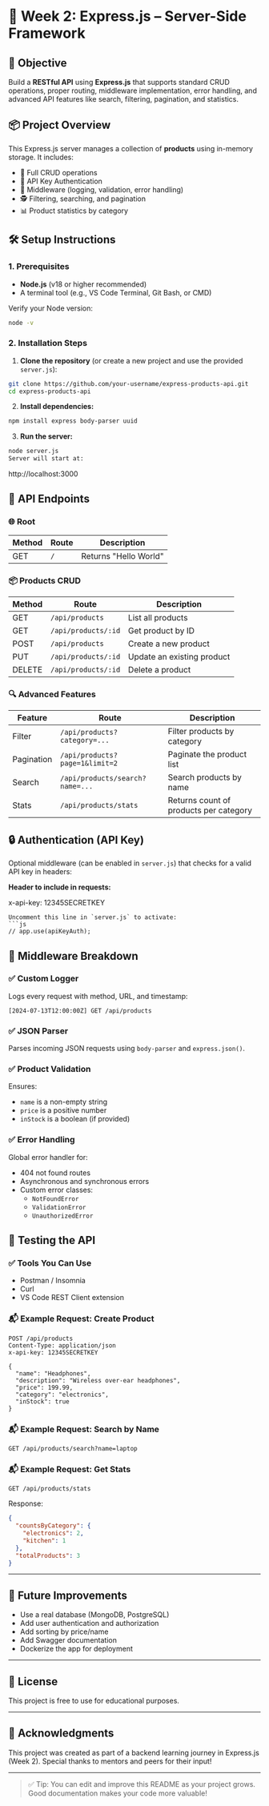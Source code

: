 # 🚂 Week 2: Express.js – Server-Side Framework

## 🚀 Objective

Build a **RESTful API** using **Express.js** that supports standard CRUD operations, proper routing, middleware implementation, error handling, and advanced API features like search, filtering, pagination, and statistics.

## 📦 Project Overview

This Express.js server manages a collection of **products** using in-memory storage. It includes:

- 🔁 Full CRUD operations
- 🔐 API Key Authentication
- 🧱 Middleware (logging, validation, error handling)
- 🕵️ Filtering, searching, and pagination
- 📊 Product statistics by category

## 🛠️ Setup Instructions

### 1. Prerequisites

- **Node.js** (v18 or higher recommended)
- A terminal tool (e.g., VS Code Terminal, Git Bash, or CMD)

Verify your Node version:

```bash
node -v
````

### 2. Installation Steps

1. **Clone the repository** (or create a new project and use the provided `server.js`):
```bash
git clone https://github.com/your-username/express-products-api.git
cd express-products-api
```

2. **Install dependencies:**

```bash
npm install express body-parser uuid
```

3. **Run the server:**

```bash
node server.js
Server will start at:
```

http://localhost:3000


## 📁 API Endpoints
### 🌐 Root

| Method | Route | Description           |
| ------ | ----- | --------------------- |
| GET    | `/`   | Returns "Hello World" |

### 📦 Products CRUD

| Method | Route               | Description                |
| ------ | ------------------- | -------------------------- |
| GET    | `/api/products`     | List all products          |
| GET    | `/api/products/:id` | Get product by ID          |
| POST   | `/api/products`     | Create a new product       |
| PUT    | `/api/products/:id` | Update an existing product |
| DELETE | `/api/products/:id` | Delete a product           |

### 🔍 Advanced Features

| Feature    | Route                           | Description                            |
| ---------- | ------------------------------- | -------------------------------------- |
| Filter     | `/api/products?category=...`    | Filter products by category            |
| Pagination | `/api/products?page=1&limit=2`  | Paginate the product list              |
| Search     | `/api/products/search?name=...` | Search products by name                |
| Stats      | `/api/products/stats`           | Returns count of products per category |

## 🔒 Authentication (API Key)

Optional middleware (can be enabled in `server.js`) that checks for a valid API key in headers:

**Header to include in requests:**

x-api-key: 12345SECRETKEY
```
Uncomment this line in `server.js` to activate:
```js
// app.use(apiKeyAuth);
```

## 🧱 Middleware Breakdown

### ✅ Custom Logger

Logs every request with method, URL, and timestamp:
```
[2024-07-13T12:00:00Z] GET /api/products
```
### ✅ JSON Parser
Parses incoming JSON requests using `body-parser` and `express.json()`.

### ✅ Product Validation

Ensures:
* `name` is a non-empty string
* `price` is a positive number
* `inStock` is a boolean (if provided)

### ✅ Error Handling

Global error handler for:
* 404 not found routes
* Asynchronous and synchronous errors
* Custom error classes:
  * `NotFoundError`
  * `ValidationError`
  * `UnauthorizedError`


## 🧪 Testing the API

### ✅ Tools You Can Use

* Postman / Insomnia
* Curl
* VS Code REST Client extension

### 📬 Example Request: Create Product

```http
POST /api/products
Content-Type: application/json
x-api-key: 12345SECRETKEY

{
  "name": "Headphones",
  "description": "Wireless over-ear headphones",
  "price": 199.99,
  "category": "electronics",
  "inStock": true
}
```

### 📬 Example Request: Search by Name

```http
GET /api/products/search?name=laptop
```

### 📬 Example Request: Get Stats

```http
GET /api/products/stats
```

Response:

```json
{
  "countsByCategory": {
    "electronics": 2,
    "kitchen": 1
  },
  "totalProducts": 3
}
```

---

## 🚧 Future Improvements

* Use a real database (MongoDB, PostgreSQL)
* Add user authentication and authorization
* Add sorting by price/name
* Add Swagger documentation
* Dockerize the app for deployment

---

## 📄 License

This project is free to use for educational purposes.

---

## 🙌 Acknowledgments

This project was created as part of a backend learning journey in Express.js (Week 2). Special thanks to mentors and peers for their input!

---

> ✅ Tip: You can edit and improve this README as your project grows. Good documentation makes your code more valuable!

